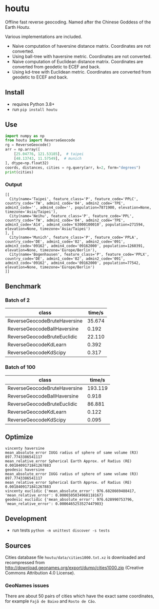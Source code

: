 # houtu

Offline fast reverse geocoding. Named after the Chinese Goddess of the Earth *Houtu*.

Various implementations are included.
- Naive computation of haversine distance matrix. Coordinates are not converted.
- Using ball-tree with haversine metric. Coordinates are not converted.
- Naive computation of Euclidean distance matrix. Coordinates are converted from geodetic to ECEF and back.
- Using kd-tree with Euclidean metric. Coordinates are converted from geodetic to ECEF and back.

## Install

- requires Python 3.8+
- run `pip install houtu`

## Use

```python
import numpy as np
from houtu import ReverseGeocode
rg = ReverseGeocode()
arr = np.array([
    [25.04776, 121.53185],  # taipei
    [48.13743, 11.57549],  # munich
], dtype=np.float32)
coords, distances, cities = rg.query(arr, k=2, form="degrees")
print(cities)
```

### Output

```
[[
  City(name='Taipei', feature_class='P', feature_code='PPLC', country_code='TW', admin1_code='04', admin2_code='TPE', admin3_code='', admin4_code='', population=7871900, elevation=None, timezone='Asia/Taipei'),
  City(name='Neihu', feature_class='P', feature_code='PPL', country_code='TW', admin1_code='04', admin2_code='TPE', admin3_code='A14', admin4_code='63000100010', population=271594, elevation=None, timezone='Asia/Taipei')
], [
  City(name='Munich', feature_class='P', feature_code='PPLA', country_code='DE', admin1_code='02', admin2_code='091', admin3_code='09162', admin4_code='09162000', population=1260391, elevation=None, timezone='Europe/Berlin'),
  City(name='Bogenhausen', feature_class='P', feature_code='PPLX', country_code='DE', admin1_code='02', admin2_code='091', admin3_code='09162', admin4_code='09162000', population=77542, elevation=None, timezone='Europe/Berlin')
]]
```

## Benchmark

### Batch of 2

| class | time/s |
| ----- | ------ |
|ReverseGeocodeBruteHaversine | 35.674 |
|ReverseGeocodeBallHaversine | 0.192 |
|ReverseGeocodeBruteEuclidic | 22.110 |
|ReverseGeocodeKdLearn | 0.392 |
|ReverseGeocodeKdScipy | 0.317 |

### Batch of 100

| class | time/s |
| ----- | ------ |
|ReverseGeocodeBruteHaversine | 193.119 |
|ReverseGeocodeBallHaversine | 0.918 |
|ReverseGeocodeBruteEuclidic | 86.881 |
|ReverseGeocodeKdLearn | 0.122 |
|ReverseGeocodeKdScipy | 0.095 |

## Optimize

```
vincenty haversine
mean_absolute_error IUGG radius of sphere of same volume (R3) 897.7743386541117
mean_relative_error Spherical Earth Approx. of Radius (RE) 0.0018409171841267883
geodesic haversine
mean_absolute_error IUGG radius of sphere of same volume (R3) 897.7743386541117
mean_relative_error Spherical Earth Approx. of Radius (RE) 0.0018409171841267883
vincenty euclidic {'mean_absolute_error': 976.6828669488417, 'mean_relative_error': 0.0006505034968118167}
geodesic euclidic {'mean_absolute_error': 976.628990753796, 'mean_relative_error': 0.0006465253527447903}
```

## Development

- run tests `python -m unittest discover -s tests`

## Sources

Cities database file `houtu/data/cities1000.txt.xz` is downloaded and recompressed from <http://download.geonames.org/export/dump/cities1000.zip> (Creative Commons Attribution 4.0 License).

### GeoNames issues

There are about 50 pairs of cities which have the exact same coordinates, for example `Fajã de Baixo` and `Rosto de Cão`.
